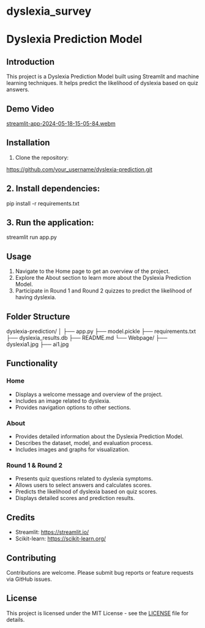 # dyslexia_survey


# Dyslexia Prediction Model

## Introduction
This project is a Dyslexia Prediction Model built using Streamlit and machine learning techniques. It helps predict the likelihood of dyslexia based on quiz answers.

## Demo Video

 [streamlit-app-2024-05-18-15-05-84.webm](https://github.com/vibhorjoshi/dyslexia_survey/assets/105739194/8bcac8ed-1356-4e7d-926f-32f993dbb46b)


## Installation
1. Clone the repository:

https://github.com/your_username/dyslexia-prediction.git

## 2. Install dependencies:

pip install -r requirements.txt

## 3. Run the application:

streamlit run app.py


## Usage
1. Navigate to the Home page to get an overview of the project.
2. Explore the About section to learn more about the Dyslexia Prediction Model.
3. Participate in Round 1 and Round 2 quizzes to predict the likelihood of having dyslexia.

## Folder Structure
dyslexia-prediction/
│
├── app.py
├── model.pickle
├── requirements.txt
├── dyslexia_results.db
├── README.md
└── Webpage/
├── dyslexia1.jpg
├── ai1.jpg


## Functionality
### Home
- Displays a welcome message and overview of the project.
- Includes an image related to dyslexia.
- Provides navigation options to other sections.

### About
- Provides detailed information about the Dyslexia Prediction Model.
- Describes the dataset, model, and evaluation process.
- Includes images and graphs for visualization.

### Round 1 & Round 2
- Presents quiz questions related to dyslexia symptoms.
- Allows users to select answers and calculates scores.
- Predicts the likelihood of dyslexia based on quiz scores.
- Displays detailed scores and prediction results.

## Credits
- Streamlit: https://streamlit.io/
- Scikit-learn: https://scikit-learn.org/

## Contributing
Contributions are welcome. Please submit bug reports or feature requests via GitHub issues.

## License
This project is licensed under the MIT License - see the [LICENSE](LICENSE) file for details.





